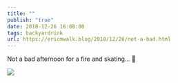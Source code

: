 ```yaml
---
title: ""
publish: "true"
date: 2018-12-26 16:08:00
tags: backyardrink
url: https://ericmwalk.blog/2018/12/26/not-a-bad.html
---
```


Not a bad afternoon for a fire and skating... 🏒

![](https://ericmwalk.blog/uploads/2022/7cc6c540d4.jpg)